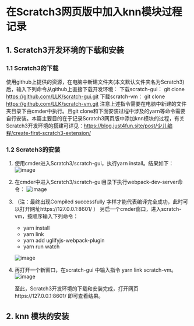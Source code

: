 在Scratch3网页版中加入knn模块过程记录
===================================
##    1.	Scratch3开发环境的下载和安装
###   1.1	Scratch3的下载
使用github上提供的资源，在电脑中新建文件夹(本文默认文件夹名为Scratch3)后，输入下列命令从github上直接下载开发环境：
下载scratch-gui：
git clone https://github.com/LLK/scratch-gui.git 
下载scratch-vm：
git clone https://github.com/LLK/scratch-vm.git
注意上述指令需要在电脑中新建的文件夹目录下由cmder中执行。且git clone和下面安装过程中涉及的yarn等命令需要自行安装。本篇主要目的在于记录Scratch3网页版中添加knn模块的过程，有关Scratch3开发环境的搭建可详见：https://blog.just4fun.site/post/少儿编程/create-first-scratch3-extension/ 
###   1.2	Scratch3的安装
1.	使用cmder进入Scratch3/scratch-gui，执行yarn install。结果如下：
![image](https://github.com/TyutWzz-beep/scratch_knn_install/blob/master/images/1.png)

2.	在cmder中进入Scratch3/scratch-gui目录下执行webpack-dev-server命令：
![image](https://github.com/TyutWzz-beep/scratch_knn_install/blob/master/images/2.png)

3.	（注：最终出现Compiled successfully 字样才能代表编译完全成功，此时可以打开网址https://127.0.0.1:8601/ ）
另启一个cmder窗口，进入scratch-vm，按顺序输入下列命令：
    - yarn install
    - yarn link
    - yarn add uglifyjs-webpack-plugin
    - yarn run watch

    ![image](https://github.com/TyutWzz-beep/scratch_knn_install/blob/master/images/3.png)

4.	再打开一个新窗口，在scratch-gui 中输入指令 yarn link scratch-vm。
![image](https://github.com/TyutWzz-beep/scratch_knn_install/blob/master/images/4.png)

    至此，Scratch3开发环境的下载和安装完成，打开网页https://127.0.0.1:8601/ 即可查看结果。

##    2.	knn 模块的安装


